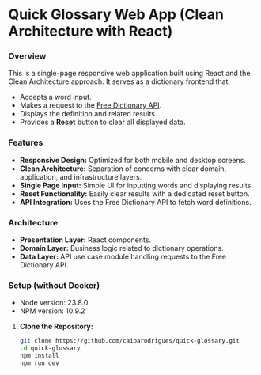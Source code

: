 # Quick Glossary Web App (Clean Architecture with React)


### Overview
This is a single-page responsive web application built using React and the Clean Architecture approach. It serves as a dictionary frontend that:
- Accepts a word input.
- Makes a request to the [Free Dictionary API](https://dictionaryapi.dev/).
- Displays the definition and related results.
- Provides a **Reset** button to clear all displayed data.

### Features
- **Responsive Design:** Optimized for both mobile and desktop screens.
- **Clean Architecture:** Separation of concerns with clear domain, application, and infrastructure layers.
- **Single Page Input:** Simple UI for inputting words and displaying results.
- **Reset Functionality:** Easily clear results with a dedicated reset button.
- **API Integration:** Uses the Free Dictionary API to fetch word definitions.

### Architecture
- **Presentation Layer:** React components.
- **Domain Layer:** Business logic related to dictionary operations.
- **Data Layer:** API use case module handling requests to the Free Dictionary API.

### Setup (without Docker)
- Node version: 23.8.0
- NPM version: 10.9.2

1. **Clone the Repository:**
   ```bash
   git clone https://github.com/caioarodrigues/quick-glossary.git
   cd quick-glossary
   npm install 
   npm run dev
